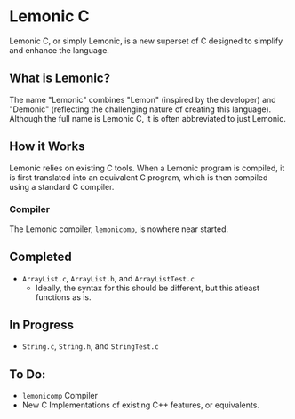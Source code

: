 # Lemonic C

Lemonic C, or simply Lemonic, is a new superset of C designed to simplify and enhance the language.

## What is Lemonic?
The name "Lemonic" combines "Lemon" (inspired by the developer) and "Demonic" (reflecting the challenging nature of creating this language). Although the full name is Lemonic C, it is often abbreviated to just Lemonic.

## How it Works
Lemonic relies on existing C tools. When a Lemonic program is compiled, it is first translated into an equivalent C program, which is then compiled using a standard C compiler.

### Compiler
The Lemonic compiler, `lemonicomp`, is nowhere near started.

## Completed
- `ArrayList.c`, `ArrayList.h`, and `ArrayListTest.c`
  - Ideally, the syntax for this should be different, but this atleast functions as is.

## In Progress
- `String.c`, `String.h`, and `StringTest.c`

## To Do:
- `lemonicomp` Compiler
- New C Implementations of existing C++ features, or equivalents. 